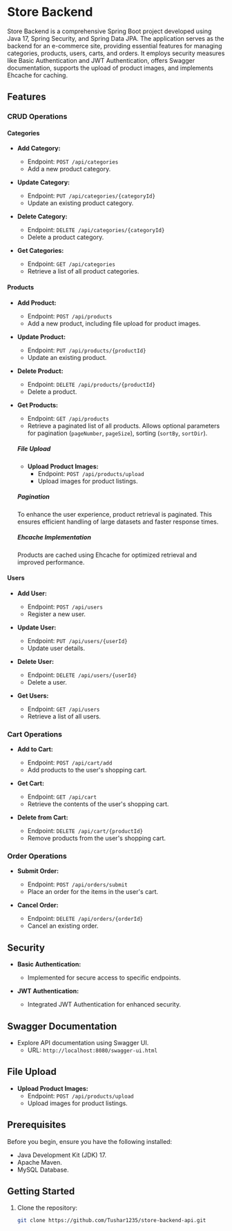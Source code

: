 # Store Backend

Store Backend is a comprehensive Spring Boot project developed using Java 17, Spring Security, and Spring Data JPA. The application serves as the backend for an e-commerce site, providing essential features for managing categories, products, users, carts, and orders. It employs security measures like Basic Authentication and JWT Authentication, offers Swagger documentation, supports the upload of product images, and implements Ehcache for caching.

## Features

### CRUD Operations

#### Categories

- **Add Category:**
  - Endpoint: `POST /api/categories`
  - Add a new product category.

- **Update Category:**
  - Endpoint: `PUT /api/categories/{categoryId}`
  - Update an existing product category.

- **Delete Category:**
  - Endpoint: `DELETE /api/categories/{categoryId}`
  - Delete a product category.

- **Get Categories:**
  - Endpoint: `GET /api/categories`
  - Retrieve a list of all product categories.

#### Products

- **Add Product:**
  - Endpoint: `POST /api/products`
  - Add a new product, including file upload for product images.

- **Update Product:**
  - Endpoint: `PUT /api/products/{productId}`
  - Update an existing product.

- **Delete Product:**
  - Endpoint: `DELETE /api/products/{productId}`
  - Delete a product.

- **Get Products:**
  - Endpoint: `GET /api/products`
  - Retrieve a paginated list of all products. Allows optional parameters for pagination (`pageNumber`, `pageSize`), sorting (`sortBy`, `sortDir`).

  ##### File Upload

  - **Upload Product Images:**
    - Endpoint: `POST /api/products/upload`
    - Upload images for product listings.

  ##### Pagination

  To enhance the user experience, product retrieval is paginated. This ensures efficient handling of large datasets and faster response times.

  ##### Ehcache Implementation

  Products are cached using Ehcache for optimized retrieval and improved performance.

#### Users

- **Add User:**
  - Endpoint: `POST /api/users`
  - Register a new user.

- **Update User:**
  - Endpoint: `PUT /api/users/{userId}`
  - Update user details.

- **Delete User:**
  - Endpoint: `DELETE /api/users/{userId}`
  - Delete a user.

- **Get Users:**
  - Endpoint: `GET /api/users`
  - Retrieve a list of all users.

### Cart Operations

- **Add to Cart:**
  - Endpoint: `POST /api/cart/add`
  - Add products to the user's shopping cart.

- **Get Cart:**
  - Endpoint: `GET /api/cart`
  - Retrieve the contents of the user's shopping cart.

- **Delete from Cart:**
  - Endpoint: `DELETE /api/cart/{productId}`
  - Remove products from the user's shopping cart.

### Order Operations

- **Submit Order:**
  - Endpoint: `POST /api/orders/submit`
  - Place an order for the items in the user's cart.

- **Cancel Order:**
  - Endpoint: `DELETE /api/orders/{orderId}`
  - Cancel an existing order.

## Security

- **Basic Authentication:**
  - Implemented for secure access to specific endpoints.

- **JWT Authentication:**
  - Integrated JWT Authentication for enhanced security.

## Swagger Documentation

- Explore API documentation using Swagger UI.
  - URL: `http://localhost:8080/swagger-ui.html`

## File Upload

- **Upload Product Images:**
  - Endpoint: `POST /api/products/upload`
  - Upload images for product listings.

## Prerequisites

Before you begin, ensure you have the following installed:

- Java Development Kit (JDK) 17.
- Apache Maven.
- MySQL Database.

## Getting Started

1. Clone the repository:

   ```bash
   git clone https://github.com/Tushar1235/store-backend-api.git

